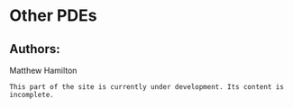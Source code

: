 # Other PDEs

## Authors:
Matthew Hamilton

```{warning}
This part of the site is currently under development. Its content is incomplete.
```
